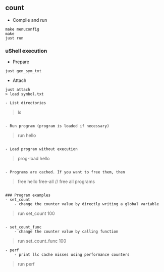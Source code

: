 ## count
- Compile and run

```
make menuconfig
make
just run
```

### uShell execution

- Prepare
``` just compile_progs
just gen_sym_txt
```

- Attach
```
just attach
> load symbol.txt

- List directories
```
> ls
```

- Run program (program is loaded if necessary)
```
> run hello
```

- Load program without execution
```
> prog-load hello
```

- Programs are cached. If you want to free them, then
```
> free hello
> free-all  // free all programs
```

### Program examples
- set_count
    - change the counter value by directly writing a global variable
```
> run set_count 100
```

- set_count_func
    - change the counter value by calling function
```
> run set_count_func 100
```
- perf
    - print llc cache misses using performance counters
```
> run perf
```

